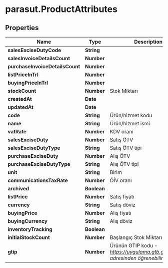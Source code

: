 # parasut.ProductAttributes

## Properties
Name | Type | Description | Notes
------------ | ------------- | ------------- | -------------
**salesExciseDutyCode** | **String** |  | [optional] 
**salesInvoiceDetailsCount** | **Number** |  | [optional] 
**purchaseInvoiceDetailsCount** | **Number** |  | [optional] 
**listPriceInTrl** | **Number** |  | [optional] 
**buyingPriceInTrl** | **Number** |  | [optional] 
**stockCount** | **Number** | Stok Miktarı | [optional] 
**createdAt** | **Date** |  | [optional] 
**updatedAt** | **Date** |  | [optional] 
**code** | **String** | Ürün/hizmet kodu | [optional] 
**name** | **String** | Ürün/hizmet ismi | 
**vatRate** | **Number** | KDV oranı | [optional] 
**salesExciseDuty** | **Number** | Satış ÖTV | [optional] 
**salesExciseDutyType** | **String** | Satış ÖTV tipi | [optional] 
**purchaseExciseDuty** | **Number** | Alış ÖTV | [optional] 
**purchaseExciseDutyType** | **String** | Alış ÖTV tipi | [optional] 
**unit** | **String** | Birim | [optional] 
**communicationsTaxRate** | **Number** | ÖİV oranı | [optional] 
**archived** | **Boolean** |  | [optional] 
**listPrice** | **Number** | Satış fiyatı | [optional] 
**currency** | **String** | Satış döviz | [optional] 
**buyingPrice** | **Number** | Alış fiyatı | [optional] 
**buyingCurrency** | **String** | Alış döviz | [optional] 
**inventoryTracking** | **Boolean** |  | [optional] 
**initialStockCount** | **Number** | Başlangıç Stok Miktarı | [optional] 
**gtip** | **Number** | Ürünün GTIP kodu - *https://uygulama.gtb.gov.tr/Tara adresinden öğrenebilirsiniz* | [optional] 


